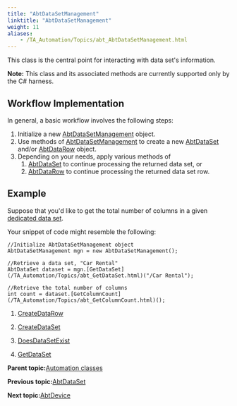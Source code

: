 ```yaml
--- 
title: "AbtDataSetManagement"
linktitle: "AbtDataSetManagement"
weight: 11
aliases: 
    - /TA_Automation/Topics/abt_AbtDataSetManagement.html
---
```


This class is the central point for interacting with data set's information.

**Note:** This class and its associated methods are currently supported only by the C\# harness.

## Workflow Implementation

In general, a basic workflow involves the following steps:

1.  Initialize a new [AbtDataSetManagement](/TA_Automation/Topics/abt_AbtDataSetManagement.html) object.
2.  Use methods of [AbtDataSetManagement](/TA_Automation/Topics/abt_AbtDataSetManagement.html) to create a new [AbtDataSet](/TA_Automation/Topics/abt_AbtDataSet.html) and/or [AbtDataRow](/TA_Automation/Topics/abt_AbtDataRow.html) object.
3.  Depending on your needs, apply various methods of
    1.  [AbtDataSet](/TA_Automation/Topics/abt_AbtDataSet.html) to continue processing the returned data set, or
    2.  [AbtDataRow](/TA_Automation/Topics/abt_AbtDataRow.html) to continue processing the returned data set row.

## Example

Suppose that you'd like to get the total number of columns in a given [dedicated data set](/TA_Glossary/Topics/glossaryDedicatedDataSet.html).

Your snippet of code might resemble the following:

```
//Initialize AbtDataSetManagement object
AbtDataSetManagement mgn = new AbtDataSetManagement();

//Retrieve a data set, "Car Rental"
AbtDataSet dataset = mgn.[GetDataSet](/TA_Automation/Topics/abt_GetDataSet.html)("/Car Rental");

//Retrieve the total number of columns
int count = dataset.[GetColumnCount](/TA_Automation/Topics/abt_GetColumnCount.html)();
```

1.  [CreateDataRow](/TA_Automation/Topics/abt_CreateDataRow.html)  

2.  [CreateDataSet](/TA_Automation/Topics/abt_CreateDataSet.html)  

3.  [DoesDataSetExist](/TA_Automation/Topics/abt_DoesDataSetExist.html)  

4.  [GetDataSet](/TA_Automation/Topics/abt_GetDataSet.html)  


**Parent topic:**[Automation classes](/TA_Automation/Topics/abt_methods_abt.html)

**Previous topic:**[AbtDataSet](/TA_Automation/Topics/abt_AbtDataSet.html)

**Next topic:**[AbtDevice](/TA_Automation/Topics/abt_Device.html)

